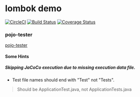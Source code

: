 # lombok demo

[![CircleCI](https://circleci.com/gh/rslvn/lombok.svg?style=svg)](https://circleci.com/gh/rslvn/lombok)
[![Build Status](https://travis-ci.org/rslvn/lombok.svg?branch=master)](https://travis-ci.org/rslvn/lombok)
[![Coverage Status](https://coveralls.io/repos/github/rslvn/lombok/badge.svg?branch=master)](https://coveralls.io/github/rslvn/lombok?branch=master)
### pojo-tester
[pojo-tester](https://www.pojo.pl/)


#### Some Hints

##### Skipping JaCoCo execution due to missing execution data file.
- Test file names should end with "Test" not "Tests". 
> Should be ApplicationTest.java, not ApplicationTests.java